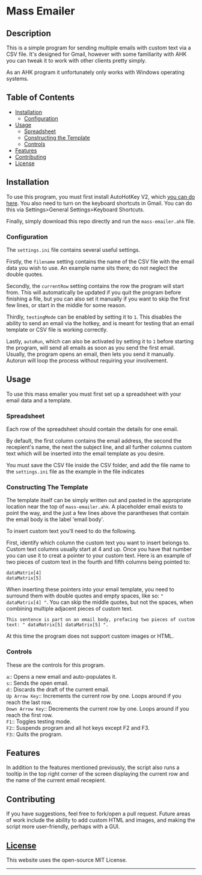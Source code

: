# Mass Emailer

## Description 

This is a simple program for sending multiple emails with custom text via a CSV file. It's designed for Gmail, however with some familiarity with AHK you can tweak it to work with other clients pretty simply. 

As an AHK program it unfortunately only works with Windows operating systems.

## Table of Contents


* [Installation](#installation)
    * [Configuration](#configuration)
* [Usage](#usage)
    * [Spreadsheet](#spreadsheet)
    * [Constructing the Template](#constructing-the-template)
    * [Controls](#controls)
* [Features](#features)
* [Contributing](#contributing)
* [License](#license)


## Installation

To use this program, you must first install AutoHotKey V2, which [you can do here](https://www.autohotkey.com/v2/). You also need to turn on the keyboard shortcuts in Gmail. You can do this via Settings>General Settings>Keyboard Shortcuts.

Finally, simply download this repo directly and run the `mass-emailer.ahk` file.

### Configuration

The `settings.ini` file contains several useful settings. 

Firstly, the `filename` setting contains the name of the CSV file with the email data you wish to use. An example name sits there; do not neglect the double quotes.

Secondly, the `currentRow` setting contains the row the program will start from. This will automatically be updated if you quit the program before finishing a file, but you can also set it manually if you want to skip the first few lines, or start in the middle for some reason.

Thirdly, `testingMode` can be enabled by setting it to `1`. This disables the ability to send an email via the hotkey, and is meant for testing that an email template or CSV file is working correctly.

Lastly, `autoRun`, which can also be activated by setting it to `1` before starting the program, will send all emails as soon as you send the first email. Usually, the program opens an email, then lets you send it manually. Autorun will loop the process without requiring your involvement.

## Usage 

To use this mass emailer you must first set up a spreadsheet with your email data and a template. 

### Spreadsheet 

Each row of the spreadsheet should contain the details for one email.

By default, the first column contains the email address, the second the recepient's name, the next the subject line, and all further columns custom text which will be inserted into the email template as you desire.

You must save the CSV file inside the CSV folder, and add the file name to the `settings.ini` file as the example in the file indicates

### Constructing The Template 

The template itself can be simply written out and pasted in the appropriate location near the top of `mass-emailer.ahk`. A placeholder email exists to point the way, and the just a few lines above the parantheses that contain the email body is the label 'email body'.

To insert custom text you'll need to do the following. 

First, identify which column the custom text you want to insert belongs to. Custom text columns usually start at 4 and up. Once you have that number you can use it to creat a pointer to your custom text. Here is an example of two pieces of custom text in the fourth and fifth columns being pointed to:
```
dataMatrix[4]
dataMatrix[5]
```

When inserting these pointers into your email template, you need to surround them with double quotes and empty spaces, like so: `" dataMatrix[4] "`. You can skip the middle quotes, but not the spaces, when combining multiple adjacent pieces of custom text. 
```
This sentence is part on an email body, prefacing two pieces of custom text: " dataMatrix[5] dataMatrix[5] ". 
```
At this time the program does not support custom images or HTML. 


### Controls

These are the controls for this program.

`a`:: Opens a new email and auto-populates it.  
`s`:: Sends the open email.   
`d`:: Discards the draft of the current email.  
`Up Arrow Key`:: Increments the current row by one. Loops around if you reach the last row.  
`Down Arrow Key`:: Decrements the current row by one. Loops around if you reach the first row.   
`F1`:: Toggles testing mode.  
`F2`:: Suspends program and all hot keys except F2 and F3.    
`F3`:: Quits the program.  

## Features

In addition to the features mentioned previously, the script also runs a tooltip in the top right corner of the screen displaying the current row and the name of the current email recepient.

## Contributing

If you have suggestions, feel free to fork/open a pull request. Future areas of work include the ability to add custom HTML and images, and making the script more user-friendly, perhaps with a GUI.

## [License](./LICENSE)
This website uses the open-source MIT License.

--- 
